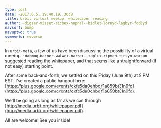 ```yaml
---
type: post
date: ~2017.6.5..19.40.19..30c8
title: Urbit virtual meetup: whitepaper reading
author: ~digser-misset-sicbex-nopnel--bidlet-lornyd-lagbyr-fodlyd
navsort: bump
navuptwo: true
comments: reverse
---
```


In `urbit-meta`, a few of us have been discussing the possibility of a virtual meetup.  `~dabmug-bacner-walwet-narset--taplux-ripmed-tirsyn-watsun` suggested reading the whitepaper, and that seems like a straightforward (if not easy) starting point.

After some back-and-forth, we settled on this Friday (June 9th) at 9 PM EST. I've created a public hangout here: [https://plus.google.com/events/ckfe5da0ehbqjf1a859bt31n9fo](https://plus.google.com/events/ckfe5da0ehbqjf1a859bt31n9fo).

We'll be going as long as far as we can through [http://media.urbit.org/whitepaper.pdf](http://media.urbit.org/whitepaper.pdf).

All are welcome! See you inside!

